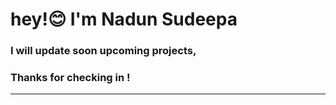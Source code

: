 # hey!😊 I'm Nadun Sudeepa
### I will update soon upcoming projects,
### Thanks for checking in !
____________
